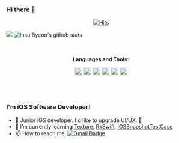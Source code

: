 ### Hi there 👋

<div align=center>

[![Hits](https://hits.seeyoufarm.com/api/count/incr/badge.svg?url=https%3A%2F%2Fgithub.com%2Fchorim)](https://hits.seeyoufarm.com) 

<div align="justify">
  <img src="https://github-readme-stats.vercel.app/api/top-langs/?username=chorim&layout=compact&theme=dracula" />
  <img src="https://github-readme-stats.vercel.app/api?username=chorim&show_icons=true&theme=radical&line_height=27" alt="Insu Byeon's github stats" />
</div>
  
<br />
<br />

**Languages and Tools:**  

<code><img height="20" src="https://user-images.githubusercontent.com/11539551/116581543-665fd880-a94f-11eb-848a-d45b1235ae24.png"></code>
<code><img height="20" src="https://user-images.githubusercontent.com/11539551/116581367-39132a80-a94f-11eb-9518-c32125e1b26d.png"></code>
<code><img height="20" src="https://user-images.githubusercontent.com/11539551/116581638-7e375c80-a94f-11eb-9c61-59a3d52f65c3.png"></code>
<code><img height="20" src="https://user-images.githubusercontent.com/11539551/116581862-ba6abd00-a94f-11eb-9c28-2f1394ca799d.png"></code>
<code><img height="20" src="https://user-images.githubusercontent.com/11539551/116582095-f1d96980-a94f-11eb-850c-51baf97867ea.png"></code>
<code><img height="20" src="https://user-images.githubusercontent.com/11539551/116582169-0b7ab100-a950-11eb-84b1-9d2ceecf8e74.png"></code>


<br />
<br />

</div>

### I'm iOS Software Developer! 
- 👀 Junior iOS developer. I'd like to upgrade UI/UX. 💪
- 🌱 I’m currently learning [Texture](https://github.com/TextureGroup/Texture), [RxSwift](https://github.com/ReactiveX/RxSwift), [iOSSnapshotTestCase](https://github.com/uber/ios-snapshot-test-case)
- 📫 How to reach me: [![Gmail Badge](https://img.shields.io/badge/Gmail-d14836?style=flat-square&logo=Gmail&logoColor=white&link=mailto:me@byeon.is)](mailto:me@byeon.is)
